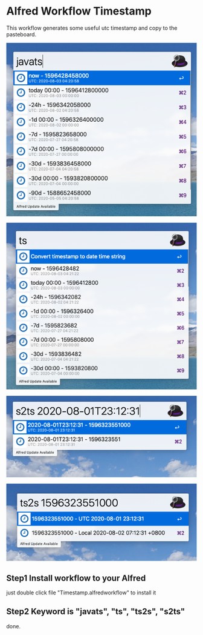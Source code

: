 # Alfred Workflow Timestamp 

This workflow generates some useful utc timestamp and copy to the pasteboard.

![image](javats.png)

![image](ts.png)

![image](s2ts.png)

![image](ts2s.png)

## Step1 Install workflow to your Alfred

just double click file "Timestamp.alfredworkflow" to install it 

## Step2 Keyword is "javats", "ts", "ts2s", "s2ts"

done.
